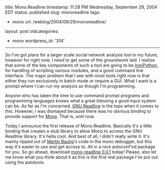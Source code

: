 title: Mono.Readline
timestamp: 11:28 PM Wednesday, September 29, 2004 EDT
status: published
slug: monoreadline
tags:
- mono
url: /weblog/2004/09/29/monoreadline/

layout: post
oldcategories:
- mono
wordpress_id: '314'

---

So I've got plans for a larger scale social network analysis tool in my future, however
for right now, I need to get some of the groundwork laid.  I realize that some of the key
components of such a tool are going to be [IronPython](http://www.ironpython.com/),
for handling of scripting various modules, and a good command line interface.  The major
problem that I see with most tools right now is that either they run exclusively in batch
mode or require a GUI.  What I want is a prompt where I can run my analysis as though
I'm programming.






Anyone who has taken the time to use command prompt programs and programming languages knows
what a great blessing a good input system can be.  As far as I'm concerned,
[GNU Readline](http://cnswww.cns.cwru.edu/php/chet/readline/rltop.html) is the tops
when it comes to this.  However, I was dismayed because there was no obvious binding to provide
support for [Mono](http://www.mono-project.com/).  That is, until now.






Today I announce the first release of Mono.Readline.  Basically it's a little binding that creates
a stub library to allow Mono to access the GNU Readline library.  It's hella cool.  And best of
all, I didn't really write it.  It's mainly ripped out of [Martin
Baulig](http://primates.ximian.com/~martin/blog/)'s code in the mono debugger, but this way it's easier to use and get access to.  All
in a nice autoconf'ed package for you.  So go ahead, download [mono-readline 0.0.1](http://patrick.wagstrom.net/projects/personal/mono-readline-0.0.1.tar.gz) today!  Please, also let me know what you think about it
as this is the first real package I've put out using the autotools.

